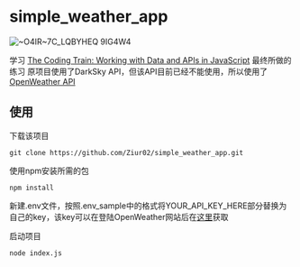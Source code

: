 # simple_weather_app

![~O4IR~7C_LQBYHEQ 9IG4W4](https://user-images.githubusercontent.com/35422040/218282095-fd42654d-a30c-4988-89c0-7cd5eadc8831.png)

学习 [The Coding Train: Working with Data and APIs in JavaScript](https://www.youtube.com/playlist?list=PLRqwX-V7Uu6YxDKpFzf_2D84p0cyk4T7X) 最终所做的练习
原项目使用了DarkSky API，但该API目前已经不能使用，所以使用了[OpenWeather API](https://openweathermap.org/api)

## 使用
下载该项目
```
git clone https://github.com/Ziur02/simple_weather_app.git
```

使用npm安装所需的包
```
npm install
```
新建.env文件，按照.env_sample中的格式将YOUR_API_KEY_HERE部分替换为自己的key，该key可以在登陆OpenWeather网站后在[这里](https://home.openweathermap.org/api_keys)获取

启动项目
```
node index.js
```
